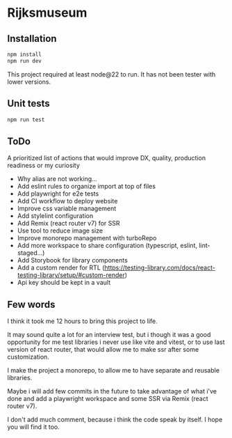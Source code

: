 # Rijksmuseum


## Installation

```javascript
npm install
npm run dev
```

This project required at least node@22 to run.
It has not been tester with lower versions.

## Unit tests

```javascript
npm run test
```

## ToDo

A prioritized list of actions that would improve DX, quality, production readiness or my curiosity

- Why alias are not working...
- Add eslint rules to organize import at top of files
- Add playwright for e2e tests
- Add CI workflow to deploy website
- Improve css variable management
- Add stylelint configuration
- Add Remix (react router v7) for SSR
- Use tool to reduce image size
- Improve monorepo management with turboRepo
- Add more workspace to share configuration (typescript, eslint, lint-staged...)
- Add Storybook for library components
- Add a custom render for RTL (https://testing-library.com/docs/react-testing-library/setup/#custom-render)
- Api key should be kept in a vault

## Few words 

I think it took me 12 hours to bring this project to life.

It may sound quite a lot for an interview test, but i though it was a good opportunity
for me test libraries i never use like vite and vitest, or to use last version of react router,
that would allow me to make ssr after some customization.

I make the project a monorepo, to allow me to have separate and reusable libraries.

Maybe i will add few commits in the future to take advantage of what i've done and add a playwright
workspace and some SSR via Remix (react router v7).

I don't add much comment, because i think the code speak by itself. I hope you will find it too.
